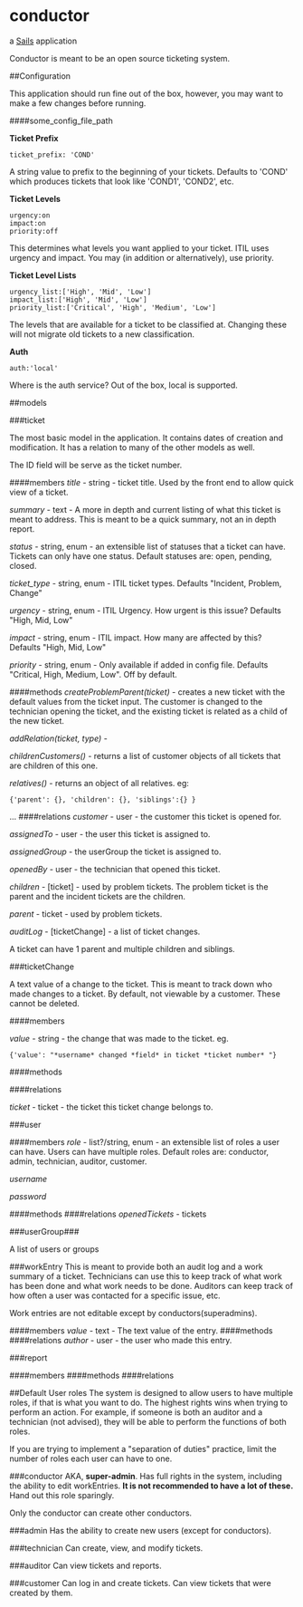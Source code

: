 # conductor

a [Sails](http://sailsjs.org) application

Conductor is meant to be an open source ticketing system.

##Configuration

This application should run fine out of the box, however, you may want to make a few changes before running.

####some_config_file_path

**Ticket Prefix**

    ticket_prefix: 'COND'

A string value to prefix to the beginning of your tickets. Defaults to 'COND' which produces tickets that look like 'COND1', 'COND2', etc.

**Ticket Levels**

    urgency:on
    impact:on
    priority:off

This determines what levels you want applied to your ticket. ITIL uses urgency and impact. You may (in addition or alternatively), use priority.

**Ticket Level Lists**

    urgency_list:['High', 'Mid', 'Low']
    impact_list:['High', 'Mid', 'Low']
    priority_list:['Critical', 'High', 'Medium', 'Low']

The levels that are available for a ticket to be classified at. Changing these will not migrate old tickets to a new classification.  

**Auth**

    auth:'local'

Where is the auth service? Out of the box, local is supported.

##models

###ticket

The most basic model in the application. It contains dates of creation and modification. It has a relation to many of the other models as well.

The ID field will be serve as the ticket number.

####members
*title* - string - ticket title. Used by the front end to allow quick view of a ticket.

*summary* - text - A more in depth and current listing of what this ticket is meant to address. This is meant to be a quick summary, not an in depth report.

*status* - string, enum - an extensible list of statuses that a ticket can have. Tickets can only have one status. Default statuses are: open, pending, closed.

*ticket_type* - string, enum - ITIL ticket types. Defaults "Incident, Problem, Change"

*urgency* - string, enum - ITIL Urgency. How urgent is this issue? Defaults "High, Mid, Low"

*impact* - string, enum - ITIL impact. How many are affected by this? Defaults "High, Mid, Low"

*priority* - string, enum - Only available if added in config file. Defaults "Critical, High, Medium, Low". Off by default.

####methods
*createProblemParent(ticket)* - creates a new ticket with the default values from the ticket input. The customer is changed to the technician opening the ticket, and the existing ticket is related as a child of the new ticket.

*addRelation(ticket, type)* -

*childrenCustomers()* - returns a list of customer objects of all tickets that are children of this one.

*relatives()* - returns an object of all relatives. eg:

    {'parent': {}, 'children': {}, 'siblings':{} }

...
####relations
*customer* - user - the customer this ticket is opened for.

*assignedTo* - user - the user this ticket is assigned to.

*assignedGroup* - the userGroup the ticket is assigned to.

*openedBy* - user - the technician that opened this ticket.

*children* - [ticket] - used by problem tickets. The problem ticket is the parent and the incident tickets are the children.

*parent* - ticket - used by problem tickets.

*auditLog* - [ticketChange] - a list of ticket changes.

A ticket can have 1 parent and multiple children and siblings.

###ticketChange

A text value of a change to the ticket. This is meant to track down who made changes to a ticket. By default, not viewable by a customer. These cannot be deleted.

####members

*value* - string - the change that was made to the ticket. eg.

    {'value': "*username* changed *field* in ticket *ticket number* "}

####methods

####relations

*ticket* - ticket - the ticket this ticket change belongs to.

###user

####members
*role* - list?/string, enum - an extensible list of roles a user can have. Users can have multiple roles. Default roles are: conductor, admin, technician, auditor, customer.

*username*

*password*

####methods
####relations
*openedTickets* - tickets

###userGroup###

A list of users or groups

###workEntry
This is meant to provide both an audit log and a work summary of a ticket. Technicians can use this to keep track of what work has been done and what work needs to be done. Auditors can keep track of how often a user was contacted for a specific issue, etc.

Work entries are not editable except by conductors(superadmins).

####members
*value* - text - The text value of the entry.
####methods
####relations
*author* - user - the user who made this entry.


###report

####members
####methods
####relations

##Default User roles
The system is designed to allow users to have multiple roles, if that is what you want to do. The highest rights wins when trying to perform an action. For example, if someone is both an auditor and a technician (not advised), they will be able to perform the functions of both roles.

If you are trying to implement a "separation of duties" practice, limit the number of roles each user can have to one.

###conductor
AKA, **super-admin**. Has full rights in the system, including the ability to edit workEntries. **It is not recommended to have a lot of these.** Hand out this role sparingly.

Only the conductor can create other conductors.

###admin
Has the ability to create new users (except for conductors).

###technician
Can create, view, and modify tickets.

###auditor
Can view tickets and reports.

###customer
Can log in and create tickets. Can view tickets that were created by them.
